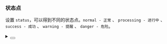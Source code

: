 ### 状态点

设置 `status`，可以得到不同的状态点。`normal - 正常` 、 `processing - 进行中` 、`success - 成功` 、 `warning - 提醒` 、 `danger - 危险`。

<div class="cell-demo vp-raw">
  <yc-space size="large" direction="vertical">
    <yc-space size="large">
      <yc-badge status="normal" />
      <yc-badge status="processing" />
      <yc-badge status="success" />
      <yc-badge status="warning" />
      <yc-badge status="danger" />
    </yc-space>
    <yc-space size="large">
      <yc-badge status="normal" text="Normal" />
      <yc-badge status="processing" text="Processing" />
      <yc-badge status="success" text="Success" />
      <yc-badge status="warning" text="Warning" />
      <yc-badge status="danger" text="Danger" />
    </yc-space>
  </yc-space>
</div>

<details>
<summary>
 <button class="code-btn"  >
    <icon-code />
 </button>
</summary>

```vue
<template>
  <yc-space
    size="large"
    direction="vertical">
    <yc-space size="large">
      <yc-badge status="normal" />
      <yc-badge status="processing" />
      <yc-badge status="success" />
      <yc-badge status="warning" />
      <yc-badge status="danger" />
    </yc-space>
    <yc-space size="large">
      <yc-badge
        status="normal"
        text="Normal" />
      <yc-badge
        status="processing"
        text="Processing" />
      <yc-badge
        status="success"
        text="Success" />
      <yc-badge
        status="warning"
        text="Warning" />
      <yc-badge
        status="danger"
        text="Danger" />
    </yc-space>
  </yc-space>
</template>
```

</details>
